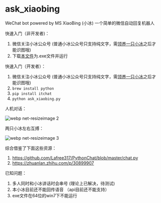 # ask_xiaobing
WeChat bot powered by MS XiaoBing (小冰) 一个简单的微信自动回复机器人

快速入门（非开发者)：
1. 微信关注小冰公众号 (普通小冰公众号只支持纯文字，需[领养一只小冰](http://www.msxiaoice.com/)之后才能识图哦)
2. 下载[本文件](https://github.com/codemonkeycxy/ask_xiaobing/blob/master/dist/ask_xiaobing)为.exe文件并运行

快速入门（开发者）：
1. 微信关注小冰公众号 (普通小冰公众号只支持纯文字，需[领养一只小冰](http://www.msxiaoice.com/)之后才能识图哦)
2. `brew install python`
3. `pip install itchat`
4. `python ask_xiaobing.py`

人机对话：

![webp net-resizeimage 2](https://user-images.githubusercontent.com/32557706/34453150-0cc4b506-ed01-11e7-86d3-e705e12e8bc8.jpg)

两只小冰左右互搏：

![webp net-resizeimage 3](https://user-images.githubusercontent.com/32557706/34457303-6f47b902-ed61-11e7-9e00-62a575ad9faa.jpg)

综合借鉴了下面这些资源：
1. https://github.com/Lafree317/PythonChat/blob/master/chat.py
2. https://zhuanlan.zhihu.com/p/30899907

已知问题：
1. 多人同时和小冰讲话时会串号 (理论上已解决，待测试)
2. 本小冰目前还不能回传语音 （api目前还不能支持）
3. exe文件在64位的win7下不能运行
